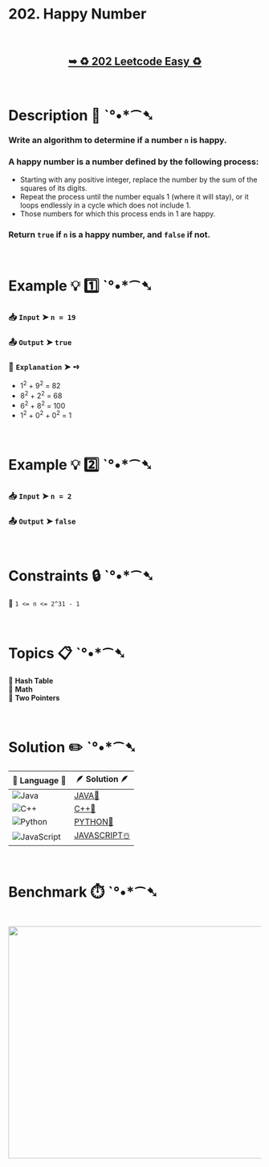 # 202. Happy Number

</br>

<h2 align="center"> 

<a href="https://leetcode.com/problems/happy-number/description/"><strong>➥ ♻️ 202 Leetcode Easy ♻️ </strong></a>
</h2>

</br>

# Description 📜 ˋ°•*⁀➷

### Write an algorithm to determine if a number `n` is happy.

### A happy number is a number defined by the following process:

- Starting with any positive integer, replace the number by the sum of the squares of its digits.
- Repeat the process until the number equals 1 (where it will stay), or it loops endlessly in a cycle which does not include 1.
- Those numbers for which this process ends in 1 are happy.

### Return `true` if `n` is a happy number, and `false` if not.

</br>

# Example 💡 1️⃣ ˋ°•*⁀➷

  ### 📥 `Input`  ➤ `n = 19`

  ### 📤 `Output`  ➤ `true`

  ### 🔦 `Explanation`  ➤ ➺

  - 1<sup>2</sup> + 9<sup>2</sup> = 82
  - 8<sup>2</sup> + 2<sup>2</sup> = 68
  - 6<sup>2</sup> + 8<sup>2</sup> = 100
  - 1<sup>2</sup> + 0<sup>2</sup> + 0<sup>2</sup> = 1

</br>

# Example 💡 2️⃣ ˋ°•*⁀➷

  ### 📥 `Input`  ➤ `n = 2`

  ### 📤 `Output`  ➤ `false`

</br>

# Constraints 🔒 ˋ°•*⁀➷

🔹 `1 <= n <= 2^31 - 1` </br>

</br>

# Topics 📋 ˋ°•*⁀➷

🔸 **Hash Table** </br>
🔸 **Math** </br>
🔸 **Two Pointers** </br>

</br>

# Solution ✏️ ˋ°•*⁀➷

| 📒 Language 📒  | 🪶 Solution 🪶 |
| ------------- | ------------- |
|  ![Java](https://img.shields.io/badge/java-%23ED8B00.svg?style=for-the-badge&logo=openjdk&logoColor=white)  | [JAVA🍁]() |
|  ![C++](https://img.shields.io/badge/c++-%2300599C.svg?style=for-the-badge&logo=c%2B%2B&logoColor=white)  | [C++🎲]()  |
|  ![Python](https://img.shields.io/badge/python-3670A0?style=for-the-badge&logo=python&logoColor=ffdd54)    | [PYTHON🍰]() |
| ![JavaScript](https://img.shields.io/badge/javascript-%23323330.svg?style=for-the-badge&logo=javascript&logoColor=%23F7DF1E)   | [JAVASCRIPT☃️]() |

</br>

# Benchmark ⏱️ ˋ°•*⁀➷

<h1  align="center" >

<img src ="https://github.com/user-attachments/assets/" width = "700px" height="462px" />

</h1>
